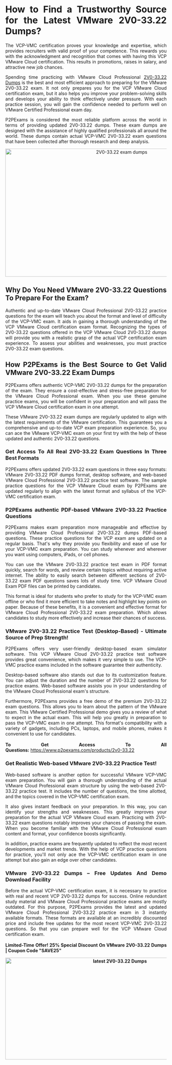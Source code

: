 <h1 style="text-align: justify;">How to Find a Trustworthy Source for the Latest VMware 2V0-33.22 Dumps?</h1>

<p style="text-align: justify;">The VCP-VMC certification proves your knowledge and expertise, which provides recruiters with valid proof of your competence. This rewards you with the acknowledgment and recognition that comes with having this VCP VMware Cloud certification. This results in promotions, raises in salary, and attractive new job chances.</p>

<p style="text-align: justify;">Spending time practicing with VMware Cloud Professional <a href="https://www.p2pexams.com/vmware/pdf/2v0-33.22">2V0-33.22 Dumps</a> is the best and most efficient approach to preparing for the VMware 2V0-33.22 exam. It not only prepares you for the VCP VMware Cloud certification exam, but it also helps you improve your problem-solving skills and develops your ability to think effectively under pressure. With each practice session, you will gain the confidence needed to perform well on VMware Certified Professional exam day.</p>

<p style="text-align: justify;">P2PExams is considered the most reliable platform across the world in terms of providing updated 2V0-33.22 dumps. These exam dumps are designed with the assistance of highly qualified professionals all around the world. These dumps contain actual VCP-VMC 2V0-33.22 exam questions that have been collected after thorough research and deep analysis.</p>

<p style="text-align: center;"><a href="https://www.p2pexams.com/products/2v0-33.22"><img alt="2V0-33.22 exam dumps" src="https://i.imgur.com/bYO6cd5.jpeg" style="width: 711px; height: 400px;" /></a></p>

<h2 style="text-align: justify;">Why Do You Need VMware 2V0-33.22 Questions To Prepare For the Exam?</h2>

<p style="text-align: justify;">Authentic and up-to-date VMware Cloud Professional 2V0-33.22 practice questions for the exam will teach you about the format and level of difficulty of the VCP-VMC exam. It aids in gaining a thorough understanding of the VCP VMware Cloud certification exam format. Recognizing the types of 2V0-33.22 questions offered in the VCP VMware Cloud 2V0-33.22 dumps will provide you with a realistic grasp of the actual VCP certification exam experience. To assess your abilities and weaknesses, you must practice 2V0-33.22 exam questions.</p>

<h2 style="text-align: justify;">How P2PExams is the Best Source to Get Valid VMware 2V0-33.22 Exam Dumps</h2>

<p style="text-align: justify;">P2PExams offers authentic VCP-VMC 2V0-33.22 dumps for the preparation of the exam. They ensure a cost-effective and stress-free preparation for the VMware Cloud Professional exam. When you use these genuine practice exams, you will be confident in your preparation and will pass the VCP VMware Cloud certification exam in one attempt.</p>

<p style="text-align: justify;">These VMware 2V0-33.22 exam dumps are regularly updated to align with the latest requirements of the VMware certification. This guarantees you a comprehensive and up-to-date VCP exam preparation experience. So, you can ace the VMware VCP-VMC exam on your first try with the help of these updated and authentic 2V0-33.22 questions.</p>

<h3 style="text-align: justify;">Get Access To All Real 2V0-33.22 Exam Questions In Three Best Formats</h3>

<p style="text-align: justify;">P2PExams offers updated 2V0-33.22 exam questions in three easy formats: VMware 2V0-33.22 PDF dumps format, desktop software, and web-based VMware Cloud Professional 2V0-33.22 practice test software. The sample practice questions for the VCP VMware Cloud exam by P2PExams are updated regularly to align with the latest format and syllabus of the VCP-VMC certification exam.</p>

<h3 style="text-align: justify;">P2PExams authentic PDF-based VMware 2V0-33.22 Practice Questions</h3>

<p style="text-align: justify;">P2PExams makes exam preparation more manageable and effective by providing VMware Cloud Professional 2V0-33.22 dumps PDF-based questions. These practice questions for the VCP exam are updated on a regular basis. That&#39;s why they provide you flexibility and ease of use for your VCP-VMC exam preparation. You can study whenever and wherever you want using computers, iPads, or cell phones.</p>

<p style="text-align: justify;">You can use the VMware 2V0-33.22 practice test exam in PDF format quickly, search for words, and review certain topics without requiring active internet. The ability to easily search between different sections of 2V0-33.22 exam PDF questions saves lots of study time. VCP VMware Cloud Exam PDF files can be printed by candidates.</p>

<p style="text-align: justify;">This format is ideal for students who prefer to study for the VCP-VMC exam offline or who find it more efficient to take notes and highlight key points on paper. Because of these benefits, it is a convenient and effective format for VMware Cloud Professional 2V0-33.22 exam preparation. Which allows candidates to study more effectively and increase their chances of success.</p>

<h3 style="text-align: justify;">VMware 2V0-33.22 Practice Test (Desktop-Based) - Ultimate Source of Prep Strength!</h3>

<p style="text-align: justify;">P2PExams offers very user-friendly desktop-based exam simulator software. This VCP VMware Cloud 2V0-33.22 practice test software provides great convenience, which makes it very simple to use. The VCP-VMC practice exams included in the software guarantee their authenticity.</p>

<p style="text-align: justify;">Desktop-based software also stands out due to its customization feature. You can adjust the duration and the number of 2V0-33.22 questions for practice exams. Web-based software assists you in your understanding of the VMware Cloud Professional exam&#39;s structure.</p>

<p style="text-align: justify;">Furthermore, P2PExams provides a free demo of the premium 2V0-33.22 exam questions. This allows you to learn about the pattern of the VMware exam. This VMware Certified Professional demo gives you a review of what to expect in the actual exam. This will help you greatly in preparation to pass the VCP-VMC exam in one attempt. This format&#39;s compatibility with a variety of gadgets, including PCs, laptops, and mobile phones, makes it convenient to use for candidates.<br />
<br />
<strong>To Get Access To All Questions:</strong>&nbsp;<a href="https://www.p2pexams.com/products/2v0-33.22">https://www.p2pexams.com/products/2v0-33.22</a></p>

<h3 style="text-align: justify;">Get Realistic Web-based VMware 2V0-33.22 Practice Test!</h3>

<p style="text-align: justify;">Web-based software is another option for successful VMware VCP-VMC exam preparation. You will gain a thorough understanding of the actual VMware Cloud Professional exam structure by using the web-based 2V0-33.22 practice test. It includes the number of questions, the time allotted, and the topics covered in the VCP-VMC certification exam.</p>

<p style="text-align: justify;">It also gives instant feedback on your preparation. In this way, you can identify your strengths and weaknesses. This greatly improves your preparation for the actual VCP VMware Cloud exam. Practicing with 2V0-33.22 exam questions notably improves your chances of passing the exam. When you become familiar with the VMware Cloud Professional exam content and format, your confidence boosts significantly.</p>

<p style="text-align: justify;">In addition, practice exams are frequently updated to reflect the most recent developments and market trends. With the help of VCP practice questions for practice, you&#39;ll not only ace the VCP-VMC certification exam in one attempt but also gain an edge over other candidates.</p>

<h3 style="text-align: justify;">VMware 2V0-33.22 Dumps &ndash; Free Updates And Demo Download Facility</h3>

<p style="text-align: justify;">Before the actual VCP-VMC certification exam, it is necessary to practice with real and recent VCP 2V0-33.22 dumps for success. Online redundant study material and VMware Cloud Professional practice exams are mostly outdated. For this purpose, P2PExams provides the latest and updated VMware Cloud Professional 2V0-33.22 practice exam in 3 instantly available formats. These formats are available at an incredibly discounted price and include free updates for the most recent VCP-VMC 2V0-33.22 questions. So that you can prepare well for the VCP VMware Cloud certification exam.<br />
<br />
<strong>Limited-Time Offer! 25% Special Discount On VMware 2V0-33.22 Dumps | Coupon Code &quot;SAVE25&quot;</strong></p>

<p style="text-align: center;"><strong><img alt="latest 2V0-33.22 Dumps" src="https://i.imgur.com/v6S6yYL.jpeg" style="width: 700px; height: 318px;" /></strong></p>
